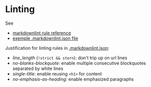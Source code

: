 # Linting

See

- [markdownlint rule reference](https://github.com/DavidAnson/markdownlint/blob/main/doc/Rules.md)
- [exemple .markdownlint.json file](https://github.com/DavidAnson/markdownlint/blob/main/schema/.markdownlint.jsonc)

Justification for linting rules in [.markdownlint.json](/.markdownlint.json):

- *line_length* (`!strict && stern`): don't trip up on url lines
- *no-blanks-blockquote*: enable multiple consecutive blockquotes separated by white lines
- *single-title*: enable reusing `<h1>` for content
- *no-emphasis-as-heading*: enable emphasized paragraphs
